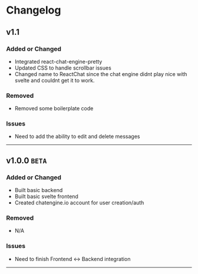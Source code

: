 # Changelog

## v1.1 

### Added or Changed
- Integrated react-chat-engine-pretty
- Updated CSS to handle scrollbar issues
- Changed name to ReactChat since the chat engine didnt play nice with svelte and couldnt get it to work.


### Removed

- Removed some boilerplate code

### Issues

- Need to add the ability to edit and delete messages

----

## v1.0.0 ```BETA```

### Added or Changed
- Built basic backend
- Built basic svelte frontend
- Created chatengine.io account for user creation/auth


### Removed

- N/A

### Issues

- Need to finish Frontend <-> Backend integration

----
